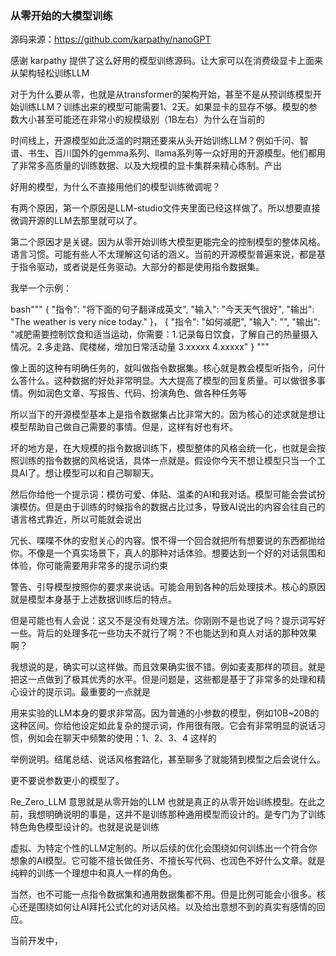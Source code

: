### 从零开始的大模型训练

源码来源：https://github.com/karpathy/nanoGPT

感谢 karpathy 提供了这么好用的模型训练源码。让大家可以在消费级显卡上面来从架构轻松训练LLM

对于为什么要从零，也就是从transformer的架构开始，甚至不是从预训练模型开始训练LLM？训练出来的模型可能需要1、2天。如果显卡的显存不够。模型的参数大小甚至可能还在非常小的规模级别（1B左右）为什么在当前的

时间线上，开源模型如此泛滥的时期还要来从头开始训练LLM？例如千问、智谱、书生、百川国外的gemma系列、llama系列等一众好用的开源模型。他们都用了非常多高质量的训练数据、以及大规模的显卡集群来精心炼制。产出

好用的模型，为什么不直接用他们的模型训练微调呢？

有两个原因，第一个原因是LLM-studio文件夹里面已经这样做了。所以想要直接微调开源的LLM去那里就可以了。

第二个原因才是关键。因为从零开始训练大模型更能完全的控制模型的整体风格。语言习惯。可能有些人不太理解这句话的涵义。当前的开源模型普遍来说，都是基于指令驱动，或者说是任务驱动。大部分的都是使用指令数据集。

我举一个示例：

bash"""
{
  "指令": "将下面的句子翻译成英文",
  "输入": "今天天气很好",
  "输出": "The weather is very nice today."
}，
{
  "指令": "如何减肥",
  "输入": "",
  "输出": "减肥需要控制饮食和适当运动，你需要：1.记录每日饮食，了解自己的热量摄入情况。2.多走路、爬楼梯，增加日常活动量 3.xxxxx 4.xxxxx"
}
"""

像上面的这种有明确任务的，就叫做指令数据集。核心就是教会模型听指令，问什么答什么。这种数据的好处非常明显。大大提高了模型的回复质量。可以做很多事情。例如润色文章、写报告、代码、扮演角色、做各种任务等

所以当下的开源模型基本上是指令数据集占比非常大的。因为核心的述求就是想让模型帮助自己做自己需要的事情。但是，这样有好也有坏。

坏的地方是，在大规模的指令数据训练下，模型整体的风格会统一化，也就是会按照训练的指令数据的风格说话，具体一点就是。假设你今天不想让模型只当一个工具AI了。想让模型可以和自己聊聊天。

然后你给他一个提示词：模仿可爱、体贴、温柔的AI和我对话。模型可能会尝试扮演模仿。但是由于训练的时候指令的数据占比过多，导致AI说出的内容会往自己的语言格式靠近，所以可能就会说出

冗长、喋喋不休的安慰关心的内容。恨不得一个回合就把所有想要说的东西都抛给你。不像是一个真实场景下，真人的那种对话体验。想要达到一个好的对话氛围和体验，你可能需要用非常多的提示词约束

警告、引导模型按照你的要求来说话。可能会用到各种的后处理技术。核心的原因就是模型本身基于上述数据训练后的特点。

但是可能也有人会说：这又不是没有处理方法。你刚刚不是也说了吗？提示词写好一些。背后的处理多花一些功夫不就行了啊？不也能达到和真人对话的那种效果啊？

我想说的是，确实可以这样做。而且效果确实很不错。例如麦麦那样的项目。就是把这一点做到了极其优秀的水平。但是问题是，这些都是基于了非常多的处理和精心设计的提示词。最重要的一点就是

用来实验的LLM本身的要求非常高。因为普通的小参数的模型，例如10B~20B的这种区间。你给他设定如此复杂的提示词，作用很有限。它会有非常明显的说话习惯，例如会在聊天中频繁的使用：1、2、3、4 这样的

举例说明。结尾总结、说话风格套路化，甚至聊多了就能猜到模型之后会说什么。

更不要说参数更小的模型了。

Re_Zero_LLM 意思就是从零开始的LLM 也就是真正的从零开始训练模型。在此之前，我想明确说明的事是，这并不是训练那种通用模型而设计的。是专门为了训练特色角色模型设计的。也就是说是训练

虚拟、为特定个性的LLM定制的。所以后续的优化会围绕如何训练出一个符合你想象的AI模型。它可能不擅长做任务、不擅长写代码、也润色不好什么文章。就是纯粹的训练一个理想中和真人一样的角色。

当然，也不可能一点指令数据集和通用数据集都不用。但是比例可能会小很多。核心还是围绕如何让AI拜托公式化的对话风格。以及给出意想不到的真实有感情的回应。

当前开发中，























